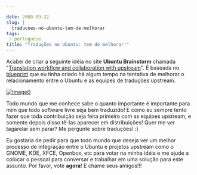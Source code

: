 ```yaml
---

date: 2008-09-22
slug: |
  traducoes-no-ubuntu-tem-de-melhorar
tags:
 - portuguese
title: "Traduções no Ubuntu: tem de melhorar!"
---
```


Acabei de criar a seguinte idéia no site **Ubuntu Brainstorm** chamada
"[Translation workflow and collaboration with
upstream](http://brainstorm.ubuntu.com/idea/13571/)". É baseada no
[blueprint](https://blueprints.launchpad.net/rosetta/+spec/translation-workflow-and-notification-system)
que eu tinha criado há algum tempo na tentativa de melhorar o
relacionamento entre o Ubuntu e as equipes de traduções upstream.

[![image0](http://brainstorm.ubuntu.com/idea/13571/image/1/)](http://brainstorm.ubuntu.com/idea/13571/)

Todo mundo que me conhece sabe o quanto importante é importante para mim
que todo software livre seja bem traduzido! E como eu sempre tento fazer
que toda contribuição seja feita primeiro com as equipes upstream, e
somente depois disso tê-las aparecer em distribuições! Quer me ver
tagarelar sem parar? Me pergunte sobre traduções! :)

Eu gostaria de pedir para que todo mundo que deseja ver um melhor
processo de integração entre o Ubuntu e projetos upstream como o GNOME,
KDE, XFCE, Openbox, etc para votar na minha idéia e me ajude a colocar o
pessoal para conversar e trabalhar em uma solução para este assunto. Por
favor, vote **agora**! E chame seus amigos!!!
